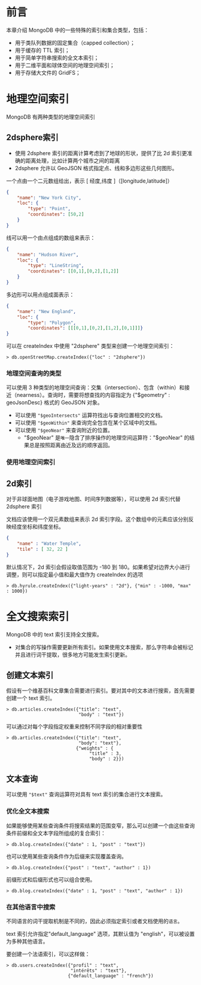 # 前言
本章介绍 MongoDB 中的一些特殊的索引和集合类型，包括：
- 用于类队列数据的固定集合（capped collection）；
- 用于缓存的 TTL 索引；
- 用于简单字符串搜索的全文本索引；
- 用于二维平面和球体空间的地理空间索引；
- 用于存储大文件的 GridFS；

# 地理空间索引

MongoDB 有两种类型的地理空间索引
## 2dsphere索引
  - 使用 2dsphere 索引的距离计算考虑到了地球的形状，提供了比 2d 索引更准确的距离处理，比如计算两个城市之间的距离
  - 2dsphere 允许以 GeoJSON 格式指定点、线和多边形这些几何图形。

一个点由一个二元数组给出，表示 [ 经度,纬度 ]（[longitude,latitude]）

```json
{
    "name": "New York City",
    "loc": {
        "type": "Point",
        "coordinates": [50,2]
    }
}
```

线可以用一个由点组成的数组来表示：

```json
{
    "name": "Hudson River",
    "loc": {
        "type": "LineString",
        "coordinates": [[0,1],[0,2],[1,2]]
    }
}
```

多边形可以用点组成面表示：
```json
{
    "name": "New England",
    "loc": {
        "type": "Polygon",
        "coordinates": [[[0,1],[0,2],[1,2],[0,1]]]}
}
```

可以在 createIndex 中使用 "2dsphere" 类型来创建一个地理空间索引：

```stylus
> db.openStreetMap.createIndex({"loc" : "2dsphere"})
```

### 地理空间查询的类型
可以使用 3 种类型的地理空间查询：交集（intersection）、包含（within）和接近（nearness）。查询时，需要将想查找的内容指定为 {"$geometry" : geoJsonDesc} 格式的 GeoJSON 对象。

- 可以使用 `"$geoIntersects"` 运算符找出与查询位置相交的文档。
- 可以使用 `"$geoWithin"` 来查询完全包含在某个区域中的文档。
- 可以使用 `"$geoNear"` 来查询附近的位置。
  - "\$geoNear" 是`唯一`隐含了排序操作的地理空间运算符："$geoNear" 的结果总是按照距离由近及远的顺序返回。

### 使用地理空间索引

## 2d索引
对于非球面地图（电子游戏地图、时间序列数据等），可以使用 2d 索引代替2dsphere 索引

文档应该使用一个双元素数组来表示 2d 索引字段。这个数组中的元素应该分别反映经度坐标和纬度坐标。

```json
{
    "name" : "Water Temple",
    "tile" : [ 32, 22 ]
}
```

默认情况下，2d 索引会假设取值范围为 -180 到 180。如果希望对边界大小进行调整，则可以指定最小值和最大值作为 createIndex 的选项

```stylus
> db.hyrule.createIndex({"light-years" : "2d"}, {"min" : -1000, "max" : 1000})
```

# 全文搜索索引

MongoDB 中的 text 索引支持全文搜索。

- 对集合的写操作需要更新所有索引。如果使用文本搜索，那么字符串会被标记并且进行词干提取，很多地方可能发生索引更新。

## 创建文本索引
假设有一个维基百科文章集合需要进行索引。要对其中的文本进行搜索，首先需要创建一个 text 索引。

```stylus
> db.articles.createIndex({"title": "text",
                           "body" : "text"})
```

可以通过对每个字段指定权重来控制不同字段的相对重要性

```stylus
> db.articles.createIndex({"title": "text",
                           "body": "text"},
                          {"weights" : {
                               "title" : 3,
                               "body" : 2}})
```

## 文本查询

可以使用 `"$text"` 查询运算符对具有 text 索引的集合进行文本搜索。

### 优化全文本搜索

如果能够使用某些查询条件将搜索结果的范围变窄，那么可以创建一个由这些查询条件前缀和全文本字段所组成的复合索引：

```stylus
> db.blog.createIndex({"date" : 1, "post" : "text"})
```

也可以使用某些查询条件作为后缀来实现覆盖查询。

```stylus
> db.blog.createIndex({"post" : "text", "author" : 1})
```

前缀形式和后缀形式也可以组合使用。

```stylus
> db.blog.createIndex({"date" : 1, "post" : "text", "author" : 1})
```

### 在其他语言中搜索

不同语言的词干提取机制是不同的，因此必须指定索引或者文档使用的`语言`。

text 索引允许指定"default_language" 选项，其默认值为 "english"，可以被设置为多种其他语言。

要创建一个法语索引，可以这样做：

```stylus
> db.users.createIndex({"profil" : "text",
                        "intérêts" : "text"},
                       {"default_language" : "french"})
```

